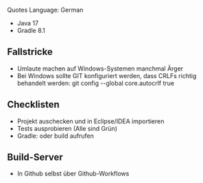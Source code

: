Quotes Language: German

* Java 17
* Gradle 8.1

## Fallstricke

* Umlaute machen auf Windows-Systemen manchmal Ärger
* Bei Windows sollte GIT konfiguriert werden, dass CRLFs richtig behandelt werden: git config --global core.autocrlf true

## Checklisten

* Projekt auschecken und in Eclipse/IDEA importieren
* Tests ausprobieren (Alle sind Grün)
* Gradle: <default> oder build aufrufen

## Build-Server

* In Github selbst über Github-Workflows
